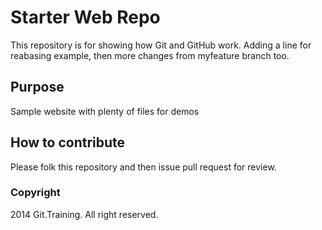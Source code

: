 # Starter Web Repo

This repository is for showing how Git and GitHub work. Adding a line for reabasing example, then more changes from myfeature branch too.

## Purpose

Sample website with plenty of files for demos

## How to contribute

Please folk this repository and then issue pull request for review.

### Copyright

2014 Git.Training. All right reserved.